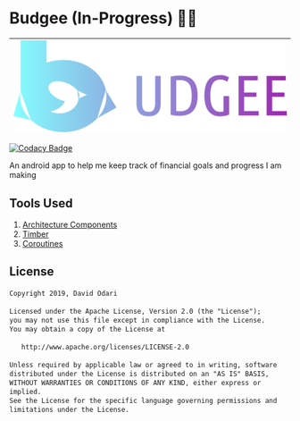 # Budgee (In-Progress) 👨‍🔧 
|![Budgee banner](art/official_budgee_banner.png)|
|:--:|

[![Codacy Badge](https://api.codacy.com/project/badge/Grade/6b8d4b3c474b41f6bf8004d6704e3fc6)](https://www.codacy.com?utm_source=github.com&amp;utm_medium=referral&amp;utm_content=Davidodari/Budgee&amp;utm_campaign=Badge_Grade)

An android app to help me keep track of financial goals and progress I am making

## Tools Used

1. [Architecture Components](https://developer.android.com/topic/libraries/architecture)
2. [Timber](https://github.com/JakeWharton/timber)
3. [Coroutines](https://kotlinlang.org/docs/reference/coroutines-overview.html)

## License

```
Copyright 2019, David Odari

Licensed under the Apache License, Version 2.0 (the "License");
you may not use this file except in compliance with the License.
You may obtain a copy of the License at

   http://www.apache.org/licenses/LICENSE-2.0

Unless required by applicable law or agreed to in writing, software
distributed under the License is distributed on an "AS IS" BASIS,
WITHOUT WARRANTIES OR CONDITIONS OF ANY KIND, either express or implied.
See the License for the specific language governing permissions and
limitations under the License.
```
